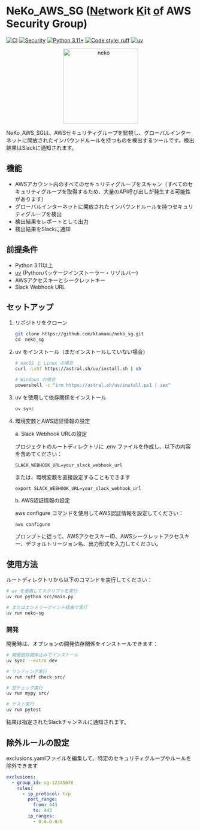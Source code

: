 # NeKo_AWS_SG (<u>Ne</u>twork <u>K</u>it <u>o</u>f AWS Security Group)

[![CI](https://github.com/ktamamu/neko_sg/actions/workflows/ci.yml/badge.svg)](https://github.com/ktamamu/neko_sg/actions/workflows/ci.yml)
[![Security](https://github.com/ktamamu/neko_sg/actions/workflows/security.yml/badge.svg)](https://github.com/ktamamu/neko_sg/actions/workflows/security.yml)
[![Python 3.11+](https://img.shields.io/badge/python-3.11+-blue.svg)](https://www.python.org/downloads/)
[![Code style: ruff](https://img.shields.io/endpoint?url=https://raw.githubusercontent.com/astral-sh/ruff/main/assets/badge/v2.json)](https://github.com/astral-sh/ruff)
[![uv](https://img.shields.io/endpoint?url=https://raw.githubusercontent.com/astral-sh/uv/main/assets/badge/v0.json)](https://github.com/astral-sh/uv)

<div align="center">
<img src="icon.png" alt="neko" width="200">
</div>

NeKo_AWS_SGは、AWSセキュリティグループを監視し、グローバルインターネットに開放されたインバウンドルールを持つものを検出するツールです。検出結果はSlackに通知されます。

## 機能

- AWSアカウント内のすべてのセキュリティグループをスキャン（すべてのセキュリティグループを取得するため、大量のAPI呼び出しが発生する可能性があります）
- グローバルインターネットに開放されたインバウンドルールを持つセキュリティグループを検出
- 検出結果をレポートとして出力
- 検出結果をSlackに通知

## 前提条件

- Python 3.11以上
- [uv](https://docs.astral.sh/uv/) (Pythonパッケージインストーラー・リゾルバー)
- AWSアクセスキーとシークレットキー
- Slack Webhook URL

## セットアップ

1. リポジトリをクローン
   ```bash
   git clone https://github.com/ktamamu/neko_sg.git
   cd　neko_sg
   ```

2. uv をインストール（まだインストールしていない場合）
   ```bash
   # macOS と Linux の場合
   curl -LsSf https://astral.sh/uv/install.sh | sh

   # Windows の場合
   powershell -c "irm https://astral.sh/uv/install.ps1 | iex"
   ```

3. uv を使用して依存関係をインストール
   ```bash
   uv sync
   ```

4. 環境変数とAWS認証情報の設定

   a. Slack Webhook URLの設定

   プロジェクトのルートディレクトリに .env ファイルを作成し、以下の内容を含めてください：

   ```
   SLACK_WEBHOOK_URL=your_slack_webhook_url
   ```

   または、環境変数を直接設定することもできます

   ```
   export SLACK_WEBHOOK_URL=your_slack_webhook_url
   ```

   b. AWS認証情報の設定

   aws configure コマンドを使用してAWS認証情報を設定してください：
   ```
   aws configure
   ```

   プロンプトに従って、AWSアクセスキーID、AWSシークレットアクセスキー、デフォルトリージョン名、出力形式を入力してください。

## 使用方法

ルートディレクトリから以下のコマンドを実行してください：

```bash
# uv を使用してスクリプトを実行
uv run python src/main.py

# またはエントリーポイント経由で実行
uv run neko-sg
```

### 開発

開発時は、オプションの開発依存関係をインストールできます：

```bash
# 開発依存関係込みでインストール
uv sync --extra dev

# リンティング実行
uv run ruff check src/

# 型チェック実行
uv run mypy src/

# テスト実行
uv run pytest
```

結果は指定されたSlackチャンネルに通知されます。

## 除外ルールの設定

exclusions.yamlファイルを編集して、特定のセキュリティグループやルールを除外できます

```yaml
exclusions:
  - group_id: sg-12345678
    rules:
      - ip_protocol: tcp
        port_range:
          from: 443
          to: 443
        ip_ranges:
          - 0.0.0.0/0
```
